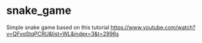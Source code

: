 # snake_game
Simple snake game based on this tutorial https://www.youtube.com/watch?v=QFvqStqPCRU&list=WL&index=3&t=2996s

